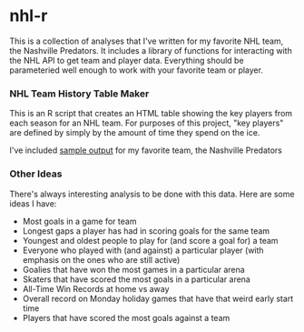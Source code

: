# nhl-r

This is a collection of analyses that I've written for my favorite NHL team, the Nashville Predators.  It includes a library
of functions for interacting with the NHL API to get team and player data.  Everything should be parameteried well enough to
work with your favorite team or player.

### NHL Team History Table Maker
This is an R script that creates an HTML table showing the key players from each season for an NHL team.  For purposes of this project, "key players" are defined by simply by the amount of time they spend on the ice.

I've included <a href="output/NashvillePredatorsHistory.html">sample output</a> for my favorite team, the Nashville Predators

### Other Ideas
There's always interesting analysis to be done with this data.  Here are some ideas I have:
- Most goals in a game for team
- Longest gaps a player has had in scoring goals for the same team
- Youngest and oldest people to play for (and score a goal for) a team
- Everyone who played with (and against) a particular player (with emphasis on the ones who are still active)
- Goalies that have won the most games in a particular arena
- Skaters that have scored the most goals in a particular arena
- All-Time Win Records at home vs away
- Overall record on Monday holiday games that have that weird early start time
- Players that have scored the most goals against a team

